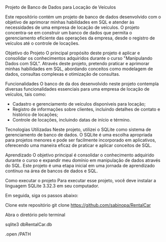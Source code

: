 Projeto de Banco de Dados para Locação de Veículos

Este repositório contém um projeto de banco de dados desenvolvido com o objetivo de aprimorar minhas habilidades em SQL e atender às necessidades de uma empresa de locação de veículos. O projeto concentra-se em construir um banco de dados que permita o gerenciamento eficiente das operações da empresa, desde o registro de veículos até o controle de locações.

Objetivo do Projeto
O principal propósito deste projeto é aplicar e consolidar os conhecimentos adquiridos durante o curso "Manipulando Dados com SQL". Através deste projeto, pretendo praticar e aprimorar minhas habilidades em SQL, abordando conceitos como modelagem de dados, consultas complexas e otimização de consultas.

Funcionalidades
O banco de da dos desenvolvido neste projeto contempla diversas funcionalidades essenciais para uma empresa de locação de veículos, tais como:
- Cadastro e gerenciamento de veículos disponíveis para locação;
- Registro de informações sobre clientes, incluindo detalhes de contato e histórico de locações;
- Controle de locações, incluindo datas de início e término.

Tecnologias Utilizadas
Neste projeto, utilizei o SQLite como sistema de gerenciamento de banco de dados. O SQLite é uma escolha apropriada para projetos menores e pode ser facilmente incorporado em aplicativos, oferecendo uma maneira eficaz de praticar e aplicar conceitos de SQL.

Aprendizado
O objetivo principal é consolidar o conhecimento adquirido durante o curso e expandir meu domínio em manipulação de dados através do SQL. Este projeto é uma etapa inicial em uma jornada de aprendizado contínuo na área de bancos de dados e SQL.

Como executar o projeto
Para executar esse projeto, você deve instalar a linguagem SQLite 3.32.3 em seu computador. 

Em seguida, siga os passos abaixo:

Clone este repositório
git clone https://github.com/sabinopa/RentalCar

Abra o diretório pelo terminal

sqlite3 dbRentalCar.db

.open /PATH

